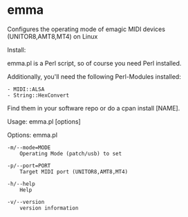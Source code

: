 # emma
Configures the operating mode of emagic MIDI devices (UNITOR8,AMT8,MT4) on Linux

Install:

  emma.pl is a Perl script, so of course you need Perl installed.

  Additionally, you'll need the following Perl-Modules installed:

    - MIDI::ALSA
    - String::HexConvert

  Find them in your software repo or do a cpan install [NAME].

Usage:
    emma.pl [options]

Options:
    emma.pl <MODE> <PORT>

    -m/--mode=MODE
        Operating Mode (patch/usb) to set

    -p/--port=PORT
        Target MIDI port (UNITOR8,AMT8,MT4)

    -h/--help
        Help

    -v/--version
        version information

